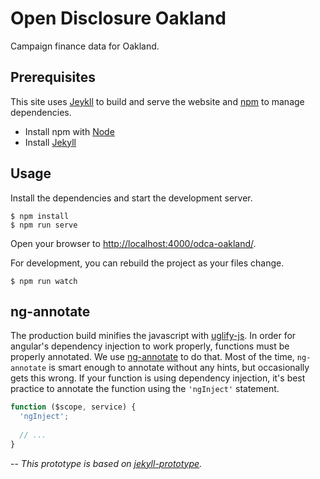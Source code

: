# Open Disclosure Oakland

Campaign finance data for Oakland.


## Prerequisites

This site uses [Jeykll][jekyll-site] to build and serve the website
and [npm][npm-site] to manage dependencies.

- Install npm with [Node][node-download]
- Install [Jekyll][jekyll-site]


## Usage

Install the dependencies and start the development server.

    $ npm install
    $ npm run serve

Open your browser to [http://localhost:4000/odca-oakland/](http://localhost:4000/odca-oakland/).

For development, you can rebuild the project as your files change.

    $ npm run watch


## ng-annotate

The production build minifies the javascript with
[uglify-js](https://www.npmjs.com/package/uglify-js). In order for angular's
dependency injection to work properly, functions must be properly annotated. We
use [ng-annotate](https://www.npmjs.com/package/ng-annotate) to do that. Most of
the time, `ng-annotate` is smart enough to annotate without any hints, but
occasionally gets this wrong. If your function is using dependency injection,
it's best practice to annotate the function using the `'ngInject'` statement.

```javascript
function ($scope, service) {
  'ngInject';
  
  // ...
}
```


--
_This prototype is based on
[jekyll-prototype](https://github.com/adborden/jekyll-prototype)._


[jekyll-site]: https://jekyllrb.com/
[node-download]: https://nodejs.org/en/download/
[npm-site]: https://www.npmjs.com/
[repo-url]: https://github.com/adborden/jekyll-prototype
